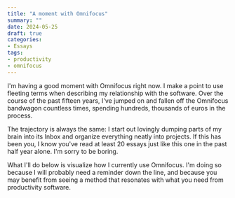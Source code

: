 ```yaml
---
title: "A moment with Omnifocus"
summary: ""
date: 2024-05-25
draft: true
categories:
- Essays
tags:
- productivity
- omnifocus
---
```

I'm having a good moment with Omnifocus right now. I make a point to use fleeting terms when describing my relationship with the software. Over the course of the past fifteen years, I've jumped on and fallen off the Omnifocus bandwagon countless times, spending hundreds, thousands of euros in the process.

The trajectory is always the same: I start out lovingly dumping parts of my brain into its Inbox and organize everything neatly into projects. If this has been you, I know you've read at least 20 essays just like this one in the past half year alone. I'm sorry to be boring.

What I'll do below is visualize how I currently use Omnifocus. I'm doing so because I will probably need a reminder down the line, and because you may benefit from seeing a method that resonates with what you need from productivity software.